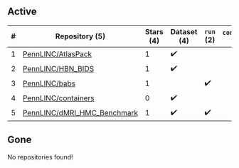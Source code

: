 ## Active
| # | Repository (5) | Stars (4) | Dataset (4) | `run` (2) | `containers-run` |
| --- | --- | --- | --- | --- | --- |
| 1 | [PennLINC/AtlasPack](https://github.com/PennLINC/AtlasPack) | 1 | :heavy_check_mark: |  |  |
| 2 | [PennLINC/HBN_BIDS](https://github.com/PennLINC/HBN_BIDS) | 1 | :heavy_check_mark: |  |  |
| 3 | [PennLINC/babs](https://github.com/PennLINC/babs) | 1 |  | :heavy_check_mark: |  |
| 4 | [PennLINC/containers](https://github.com/PennLINC/containers) | 0 | :heavy_check_mark: |  |  |
| 5 | [PennLINC/dMRI_HMC_Benchmark](https://github.com/PennLINC/dMRI_HMC_Benchmark) | 1 | :heavy_check_mark: | :heavy_check_mark: |  |

## Gone
No repositories found!
